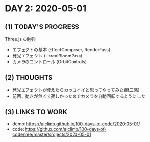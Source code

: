 # DAY 2: 2020-05-01
## (1) TODAY'S PROGRESS
Three.js の勉強
- エフェクトの基本 (EffectComposer, RenderPass)
- 発光エフェクト (UnrealBloomPass)
- カメラのコントロール (OrbitControls)

## (2) THOUGHTS
- 発光エフェクトが使えたらカッコイイと思ってやってみた(厨二感)
- 前回、動きが無くて寂しかったのでカメラを自動回転するようにした

## (3) LINKS TO WORK
- demo: https://alclimb.github.io/100-days-of-code/2020-05-01/
- code: https://github.com/alclimb/100-days-of-code/tree/master/projects/2020-05-01
